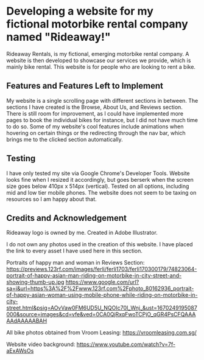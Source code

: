 # Developing a website for my fictional motorbike rental company named "Rideaway!"
Rideaway Rentals, is my fictional, emerging motorbike rental company. A website is then
developed to showcase our services we provide, which is mainly bike rental. This website
is for people who are looking to rent a bike.

## Features and Features Left to Implement
My website is a single scrolling page with different sections in between. The sections I have
created is the Browse, About Us, and Reviews section. There is still room for improvement, as
I could have implemented more pages to book the individual bikes for instance, but I did not 
have much time to do so. Some of my website's cool features include animations when hovering
on certain things or the redirecting through the nav bar, which brings me to the clicked section
automatically.

## Testing
I have only tested my site via Google Chrome's Developer Tools. Website looks fine when I resized
it accordingly, but goes berserk when the screen size goes below 410px x 514px (vertical). Tested 
on all options, including mid and low tier mobile phones. The website does not seem to be taxing
on resources so I am happy about that.

## Credits and Acknowledgement
Rideaway logo is owned by me. Created in Adobe Illustrator.

I do not own any photos used in the creation of this website. I have placed the link to every asset I have used here in this section.

Portraits of happy man and woman in Reviews Section: https://previews.123rf.com/images/ferli/ferli1703/ferli170300179/74823064-portrait-of-happy-asian-man-riding-on-motorbike-in-city-street-and-showing-thumb-up.jpg
https://www.google.com/url?sa=i&url=https%3A%2F%2Fwww.123rf.com%2Fphoto_80162936_portrait-of-happy-asian-woman-using-mobile-phone-while-riding-on-motorbike-in-city-street.html&psig=AOvVaw0FM6UD5U_NQOIc70I_Wnj_&ust=1670249195087000&source=images&cd=vfe&ved=0CA0QjRxqFwoTCPjO_qGR4PsCFQAAAAAdAAAAABAH

All bike photos obtained from Vroom Leasing: https://vroomleasing.com.sg/

Website video background: https://www.youtube.com/watch?v=7f-aExAWsOs

